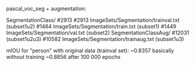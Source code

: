 pascal_voc_seg + augmentation:

SegmentationClass/ #2913
	#2913 ImageSets/Segmentation/trainval.txt (subset1u2)
	#1464 ImageSets/Segmentation/train.txt (subset1)
	#1449 ImageSets/Segmentation/val.txt (subset2)
SegmentationClassAug/ #12031 (subset1u2u3)
	#10582 ImageSets/Segmentation/trainaug.txt (subset1u3)

mIOU for "person" with original data (trainval set):
  ~0.8357 basically without training
  ~0.8856 after 100 000 epochs
